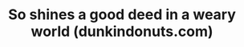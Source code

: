 ---
ee_id: '4130'
site: '1'
type: '2'
long_id: 2014-032 So shines a good deed in a weary world
url: 2014-032-so-shines-a-good-deed-in-a-weary-world
title: So shines a good deed in a weary world (dunkindonuts.com)
year: '2014'
medium: Single channel video
commission:
dims: Vaiable
pitch: "​Surfing around dunkindonuts.com…..."
ps:
live_url:
related:
youtube:
imgs: dunkin-2014-032-digital-2-database-ih.jpg
subheading:
display_year: '2014'
download:
add_credit:
add_credits:
related_code:
layout: things-i-made
---